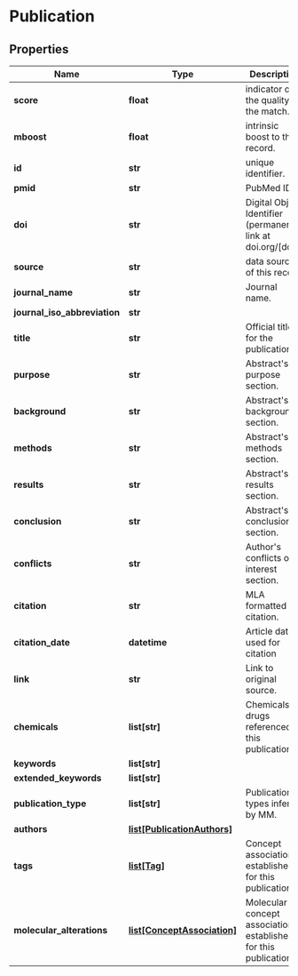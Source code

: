 # Publication

## Properties
Name | Type | Description | Notes
------------ | ------------- | ------------- | -------------
**score** | **float** | indicator of the quality of the match. | [optional] 
**mboost** | **float** | intrinsic boost to the record. | [optional] 
**id** | **str** | unique identifier. | [optional] 
**pmid** | **str** | PubMed ID. | [optional] 
**doi** | **str** | Digital Object Identifier (permanent link at doi.org/[doi]). | [optional] 
**source** | **str** | data source of this record | [optional] 
**journal_name** | **str** | Journal name. | [optional] 
**journal_iso_abbreviation** | **str** |  | [optional] 
**title** | **str** | Official title for the publication. | [optional] 
**purpose** | **str** | Abstract&#x27;s purpose section. | [optional] 
**background** | **str** | Abstract&#x27;s background section. | [optional] 
**methods** | **str** | Abstract&#x27;s methods section. | [optional] 
**results** | **str** | Abstract&#x27;s results section. | [optional] 
**conclusion** | **str** | Abstract&#x27;s conclusion section. | [optional] 
**conflicts** | **str** | Author&#x27;s conflicts of interest section. | [optional] 
**citation** | **str** | MLA formatted citation. | [optional] 
**citation_date** | **datetime** | Article date used for citation | [optional] 
**link** | **str** | Link to original source. | [optional] 
**chemicals** | **list[str]** | Chemicals or drugs referenced in this publication. | [optional] 
**keywords** | **list[str]** |  | [optional] 
**extended_keywords** | **list[str]** |  | [optional] 
**publication_type** | **list[str]** | Publication types infered by MM. | [optional] 
**authors** | [**list[PublicationAuthors]**](PublicationAuthors.md) |  | [optional] 
**tags** | [**list[Tag]**](Tag.md) | Concept associations established for this publication. | [optional] 
**molecular_alterations** | [**list[ConceptAssociation]**](ConceptAssociation.md) | Molecular concept associations established for this publication. | [optional] 



